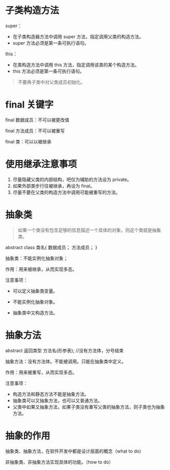 # 子类构造方法

super：

- 在子类构造器方法中调用 super 方法，指定调用父类的构造方法。
- super 方法必须是第一条可执行语句。

this：

- 在类构造方法中调用 this 方法，指定调用该类的某个构造方法。
- this 方法必须是第一条可执行语句。

> 不要再子类中对父类成员初始化。

# final 关键字

final 数据成员：不可以被更改值

final 方法成员：不可以被重写

final 类：可以以被继承

# 使用继承注意事项

1. 尽量隐藏父类的内部结构，吧仅为辅助的方法设为 private。
2. 如果外部类步行往被继承，再设为 final。
3. 尽量不要在父类的构造方法中调用可能被重写的方法。

# 抽象类

> 如果一个类没有包含足够的信息描述一个具体的对象，则这个类就是抽象类。

abstract class 类名{
	数据成员；
	方法成员；
}

抽象类：不能实例化抽象对象；

作用：用来被继承，从而实现多态。

注意事项：

- 可以定义抽象类变量。

- 不能实例化抽象对象。
- 抽象类中又构造方法。

# 抽象方法

abstract 返回类型 方法名(形参表);  //没有方法体，分号结束

抽象方法：没有方法体。不能被调用。只能在抽象类中定义。

作用：用来被重写，从而实现多态。

注意事项：

- 构造方法和静态方法不能是抽象方法。
- 抽象类可以又抽象方法，也可以又普通方法。
- 父类中如果又抽象方法，如果子类没有重写父类的抽象方法，则子类也为抽象方法。

# 抽象的作用

抽象类、抽象方法，在软件开发中都是设计层面的概念（what to do）

非抽象类、非抽象方法实现具体的功能。（how to do）

